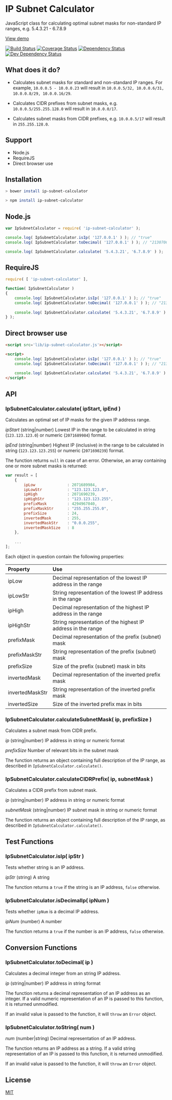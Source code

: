 IP Subnet Calculator
=================

JavaScript class for calculating optimal subnet masks for non-standard IP ranges, e.g. 5.4.3.21 - 6.7.8.9

[View demo](http://franksrevenge.github.io/IPSubnetCalculator/)

[![Build Status](https://travis-ci.org/franksrevenge/IPSubnetCalculator.svg?branch=master)](https://travis-ci.org/franksrevenge/IPSubnetCalculator) [![Coverage Status](https://coveralls.io/repos/github/franksrevenge/IPSubnetCalculator/badge.svg?branch=master)](https://coveralls.io/github/franksrevenge/IPSubnetCalculator?branch=master) [![Dependency Status](https://david-dm.org/franksrevenge/IPSubnetCalculator/status.svg)](https://david-dm.org/franksrevenge/IPSubnetCalculator#info=dependencies&view=table) [![Dev Dependency Status](https://david-dm.org/franksrevenge/IPSubnetCalculator/dev-status.svg)](https://david-dm.org/franksrevenge/IPSubnetCalculator#info=devDependencies&view=table)


What does it do?
----------------

* Calculates subnet masks for standard and non-standard IP ranges. For example, `10.0.0.5 - 10.0.0.23` will result in `10.0.0.5/32, 10.0.0.6/31, 10.0.0.8/29, 10.0.0.16/29`.

* Calculates CIDR prefixes from subnet masks, e.g. `10.0.0.5/255.255.128.0` will result in `10.0.0.0/17`.

* Calculates subnet masks from CIDR prefixes, e.g. `10.0.0.5/17` will result in `255.255.128.0`.


Support
-------

* Node.js
* RequireJS
* Direct browser use


Installation
------------

```sh
> bower install ip-subnet-calculator

> npm install ip-subnet-calculator
```


Node.js
-------

```javascript
var IpSubnetCalculator = require( 'ip-subnet-calculator' );

console.log( IpSubnetCalculator.isIp( '127.0.0.1' ) ); // "true"
console.log( IpSubnetCalculator.toDecimal( '127.0.0.1' ) ); // "2130706433"

console.log( IpSubnetCalculator.calculate( '5.4.3.21', '6.7.8.9' ) );

```


RequireJS
---------

```javascript
require( [ 'ip-subnet-calculator' ],

function( IpSubnetCalculator )
{
    console.log( IpSubnetCalculator.isIp( '127.0.0.1' ) ); // "true"
    console.log( IpSubnetCalculator.toDecimal( '127.0.0.1' ) ); // "2130706433"
    
    console.log( IpSubnetCalculator.calculate( '5.4.3.21', '6.7.8.9' ) ); 
} );
```


Direct browser use
------------------

```html
<script src='lib/ip-subnet-calculator.js'></script>

<script>
    console.log( IpSubnetCalculator.isIp( '127.0.0.1' ) ); // "true"
    console.log( IpSubnetCalculator.toDecimal( '127.0.0.1' ) ); // "2130706433"
    
    console.log( IpSubnetCalculator.calculate( '5.4.3.21', '6.7.8.9' ) );
</script>
```


API
---

### IpSubnetCalculator.calculate( ipStart, ipEnd ) ###

Calculates an optimal set of IP masks for the given IP address range.

*ipStart* (string|number) Lowest IP in the range to be calculated in string (`123.123.123.0`) or numeric (`2071689984`) format.

*ipEnd* (string|number) Highest IP (inclusive) in the range to be calculated in string (`123.123.123.255`) or numeric (`2071690239`) format.

The function returns `null` in case of an error. Otherwise, an array containing one or more subnet
masks is returned:

```javascript
var result = [
    {
        ipLow              : 2071689984,
        ipLowStr           : "123.123.123.0",
        ipHigh             : 2071690239,
        ipHighStr          : "123.123.123.255",
        prefixMask         : 4294967040,
        prefixMaskStr      : "255.255.255.0",
        prefixSize         : 24,
        invertedMask       : 255,
        invertedMaskStr    : "0.0.0.255",
        invertedMaskSize   : 8
    },
    
    ...
];
```

Each object in question contain the following properties:

| Property             | Use                                                            |
:----------------------|:---------------------------------------------------------------|
| ipLow                | Decimal representation of the lowest IP address in the range   |
| ipLowStr             | String representation of the lowest IP address in the range    |
| ipHigh               | Decimal representation of the highest IP address in the range  |
| ipHighStr            | String representation of the highest IP address in the range   |
| prefixMask           | Decimal representation of the prefix (subnet) mask             |
| prefixMaskStr        | String representation of the prefix (subnet) mask              |
| prefixSize           | Size of the prefix (subnet) mask in bits                       |
| invertedMask         | Decimal representation of the inverted prefix mask             |
| invertedMaskStr      | String representation of the inverted prefix mask              |
| invertedSize         | Size of the inverted prefix max in bits                        |


### IpSubnetCalculator.calculateSubnetMask( ip, prefixSize ) ###

Calculates a subnet mask from CIDR prefix.

*ip* (string|number) IP address in string or numeric format

*prefixSize* Number of relevant bits in the subnet mask

The function returns an object containing full description of the IP range, as described in `IpSubnetCalculator.calculate()`.


### IpSubnetCalculator.calculateCIDRPrefix( ip, subnetMask ) ###

Calculates a CIDR prefix from subnet mask.

*ip* (string|number) IP address in string or numeric format

*subnetMask* (string|number) IP subnet mask in string or numeric format

The function returns an object containing full description of the IP range, as described in `IpSubnetCalculator.calculate()`.


## Test Functions ##

### IpSubnetCalculator.isIp( ipStr ) ###

Tests whether string is an IP address.

*ipStr* (string) A string

The function returns a `true` if the string is an IP address, `false` otherwise.

### IpSubnetCalculator.isDecimalIp( ipNum ) ###

Tests whether `ipNum` is a decimal IP address.

*ipNum* (number) A number

The function returns a `true` if the number is an IP address, `false` otherwise.


## Conversion Functions ##

### IpSubnetCalculator.toDecimal( ip ) ###

Calculates a decimal integer from an string IP address.

*ip* (string|number) IP address in string format

The function returns a decimal representation of an IP address as an integer. If a valid numeric representation 
of an IP is passed to this function, it is returned unmodified.

If an invalid value is passed to the function, it will `throw` an `Error` object.


### IpSubnetCalculator.toString( num ) ###

*num* (number|string) Decimal representation of an IP address.

The function returns an IP address as a string. If a valid string representation of an IP is passed to this function,
it is returned unmodified.

If an invalid value is passed to the function, it will `throw` an `Error` object.


License
-------

[MIT](http://opensource.org/licenses/MIT)



